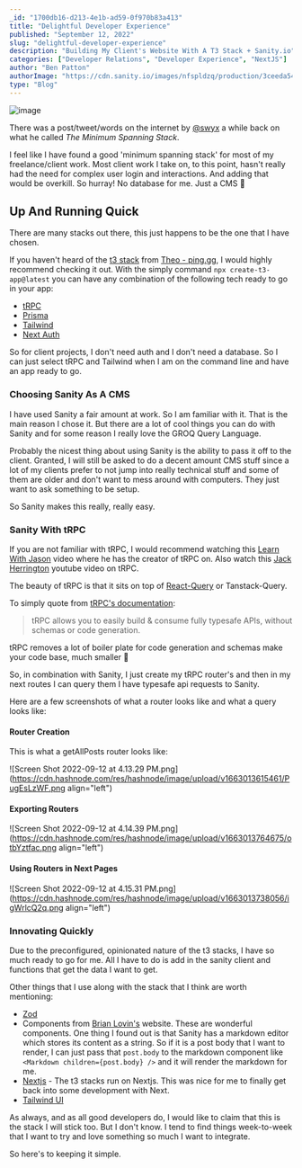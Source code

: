 ```yaml
---
_id: "1700db16-d213-4e1b-ad59-0f970b83a413"
title: "Delightful Developer Experience"
published: "September 12, 2022"
slug: "delightful-developer-experience"
description: "Building My Client's Website With A T3 Stack + Sanity.io"
categories: ["Developer Relations", "Developer Experience", "NextJS"]
author: "Ben Patton"
authorImage: "https://cdn.sanity.io/images/nfspldzq/production/3ceeda54221c7c0614ecc51f955c7be39a1da34e-512x512.jpg"
type: "Blog"
---
```


![image](https://cdn.sanity.io/images/nfspldzq/production/f6f7a5296291b53f582c793de9c2803ede808284-1600x840.png?w=800)

There was a post/tweet/words on the internet by [@swyx](https://twitter.com/swyx) a while back on what he called _The Minimum Spanning Stack_.

I feel like I have found a good 'minimum spanning stack' for most of my freelance/client work. Most client work I take on, to this point, hasn't really had the need for complex user login and interactions. And adding that would be overkill. So hurray! No database for me. Just a CMS 🎉

## Up And Running Quick

There are many stacks out there, this just happens to be the one that I have chosen.

If you haven't heard of the [t3 stack](https://create.t3.gg/) from [Theo - ping.gg](https://twitter.com/t3dotgg), I would highly recommend checking it out. With the simply command `npx create-t3-app@latest` you can have any combination of the following tech ready to go in your app:

- [tRPC](https://trpc.io/docs/v9/)
- [Prisma](https://www.prisma.io/)
- [Tailwind](https://tailwindcss.com/)
- [Next Auth](https://next-auth.js.org/)

So for client projects, I don't need auth and I don't need a database. So I can just select tRPC and Tailwind when I am on the command line and have an app ready to go.

### Choosing Sanity As A CMS

I have used Sanity a fair amount at work. So I am familiar with it. That is the main reason I chose it. But there are a lot of cool things you can do with Sanity and for some reason I really love the GROQ Query Language.

Probably the nicest thing about using Sanity is the ability to pass it off to the client. Granted, I will still be asked to do a decent amount CMS stuff since a lot of my clients prefer to not jump into really technical stuff and some of them are older and don't want to mess around with computers. They just want to ask something to be setup.

So Sanity makes this really, really easy.

### Sanity With tRPC

If you are not familiar with tRPC, I would recommend watching this [Learn With Jason](https://www.youtube.com/watch?v=GryES84SSEU) video where he has the creator of tRPC on. Also watch this [Jack Herrington](https://www.youtube.com/watch?v=Lam0cYOEst8) youtube video on tRPC.

The beauty of tRPC is that it sits on top of [React-Query](https://tanstack.com/query/v4/?from=reactQueryV3&original=https://react-query-v3.tanstack.com/) or Tanstack-Query.

To simply quote from [tRPC's documentation](https://trpc.io/docs/v9/):

> tRPC allows you to easily build & consume fully typesafe APIs, without schemas or code generation.

tRPC removes a lot of boiler plate for code generation and schemas make your code base, much smaller 🎉

So, in combination with Sanity, I just create my tRPC router's and then in my next routes I can query them I have typesafe api requests to Sanity.

Here are a few screenshots of what a router looks like and what a query looks like:

#### Router Creation

This is what a getAllPosts router looks like:

![Screen Shot 2022-09-12 at 4.13.29 PM.png](https://cdn.hashnode.com/res/hashnode/image/upload/v1663013615461/PugEsLzWF.png align="left")

#### Exporting Routers

![Screen Shot 2022-09-12 at 4.14.39 PM.png](https://cdn.hashnode.com/res/hashnode/image/upload/v1663013764675/otbYztfac.png align="left")

#### Using Routers in Next Pages

![Screen Shot 2022-09-12 at 4.15.31 PM.png](https://cdn.hashnode.com/res/hashnode/image/upload/v1663013738056/igWrlcQ2q.png align="left")

### Innovating Quickly

Due to the preconfigured, opinionated nature of the t3 stacks, I have so much ready to go for me. All I have to do is add in the sanity client and functions that get the data I want to get.

Other things that I use along with the stack that I think are worth mentioning:

- [Zod](https://github.com/colinhacks/zod)
- Components from [Brian Lovin's](https://brianlovin.com/) website. These are wonderful components. One thing I found out is that Sanity has a markdown editor which stores its content as a string. So if it is a post body that I want to render, I can just pass that `post.body` to the markdown component like `<Markdown children={post.body} />` and it will render the markdown for me.
- [Nextjs](https://nextjs.org/) - The t3 stacks run on Nextjs. This was nice for me to finally get back into some development with Next.
- [Tailwind UI](https://tailwindui.com/)

As always, and as all good developers do, I would like to claim that this is the stack I will stick too. But I don't know. I tend to find things week-to-week that I want to try and love something so much I want to integrate.

So here's to keeping it simple.
